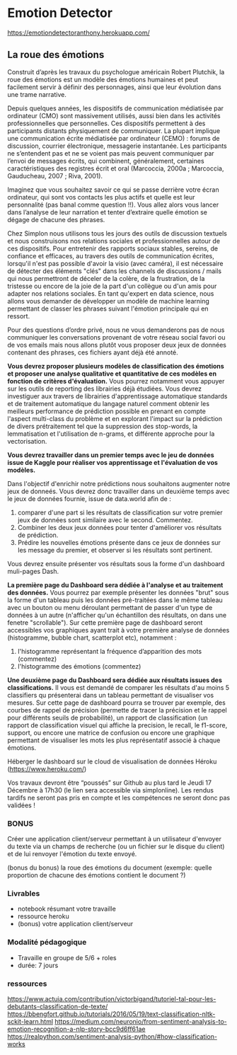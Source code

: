 # Emotion Detector

https://emotiondetectoranthony.herokuapp.com/

## La roue des émotions

Construit d’après les travaux du psychologue américain Robert Plutchik, la roue des émotions est un modèle des émotions humaines et peut facilement servir à définir des 
personnages, ainsi que leur évolution dans une trame narrative.

Depuis quelques années, les dispositifs de communication médiatisée par ordinateur (CMO) sont massivement utilisés, aussi bien dans les activités professionnelles que 
personnelles. Ces dispositifs permettent à des participants distants physiquement de communiquer. La plupart implique une communication écrite médiatisée par ordinateur (CEMO) : 
forums de discussion, courrier électronique, messagerie instantanée. Les participants ne s’entendent pas et ne se voient pas mais peuvent communiquer par l’envoi de messages 
écrits, qui combinent, généralement, certaines caractéristiques des registres écrit et oral (Marcoccia, 2000a ; Marcoccia, Gauducheau, 2007 ; Riva, 2001).

Imaginez que vous souhaitez savoir ce qui se passe derrière votre écran ordinateur, qui sont vos contacts les plus actifs et quelle est leur personnalité (pas banal comme 
question !!). Vous allez alors vous lancer dans l’analyse de leur narration et tenter d’extraire quelle émotion se dégage de chacune des phrases.

Chez Simplon nous utilisons tous les jours des outils de discussion textuels et nous construisons nos relations sociales et professionnelles autour de ces dispositifs. 
Pour entretenir des rapports sociaux stables, sereins, de confiance et efficaces, au travers des outils de communication écrites, lorsqu'il n'est pas possible d'avoir la visio 
(avec caméra), il est nécessaire de détecter des éléments "clés" dans les channels de discussions / mails qui nous permettront de déceler de la colère, de la frustration, de la 
tristesse ou encore de la joie de la part d'un collègue ou d'un amis pour adapter nos relations sociales. En tant qu'expert en data science, nous allons vous demander de 
développer un modèle de machine learning permettant de classer les phrases suivant l'émotion principale qui en ressort.

Pour des questions d’ordre privé, nous ne vous demanderons pas de nous communiquer les conversations provenant de votre réseau social favori ou de vos emails mais nous allons 
plutôt vous proposer deux jeux de données contenant des phrases, ces fichiers ayant déjà été annoté.

**Vous devrez proposer plusieurs modèles de classification des émotions et proposer une analyse qualitative et quantitative de ces modèles en fonction de critères d'évaluation.** 
Vous pourrez notamment vous appuyer sur les outils de reporting des librairies déjà étudiées. Vous devrez investiguer aux travers de librairies d'apprentissage automatique 
standards et de traitement automatique du langage naturel comment obtenir les meilleurs performance de prédiction possible en prenant en compte l'aspect multi-class du problème 
et en explorant l'impact sur la prédiction de divers prétraitement tel que la suppression des stop-words, la lemmatisation et l'utilisation de n-grams, et différente approche 
pour la vectorisation.

**Vous devrez travailler dans un premier temps avec le jeu de données issue de Kaggle pour réaliser vos apprentissage et l'évaluation de vos modèles.**

Dans l'objectif d'enrichir notre prédictions nous souhaitons augmenter notre jeux de donneés. Vous devrez donc travailler dans un deuxième temps avec le jeux de données fournie, 
issue de data.world afin de :
  1. comparer d'une part si les résultats de classification sur votre premier jeux de données sont similaire avec le second. Commentez.
  2. Combiner les deux jeux données pour tenter d'améliorer vos résultats de prédiction.
  3. Prédire les nouvelles émotions présente dans ce jeux de données sur les message du premier, et observer si les résultats sont pertinent.

Vous devrez ensuite présenter vos résultats sous la forme d'un dashboard muli-pages Dash. 

**La première page du Dashboard sera dédiée à l'analyse et au traitement des données.**
Vous pourrez par exemple présenter les données "brut" sous la forme d'un tableau puis les données pré-traitées dans le même tableau avec un bouton ou menu déroulant permettant 
de passer d'un type de données à un autre (n'afficher qu'un échantillon des résultats, on dans une fenetre "scrollable"). Sur cette première page de dashboard seront accessibles 
vos graphiques ayant trait à votre première analyse de données (histogramme, bubble chart, scatterplot etc), notamment :
  1. l'histogramme représentant la fréquence d’apparition des mots (commentez)
  2. l'histogramme des émotions (commentez)

**Une deuxième page du Dashboard sera dédiée aux résultats issues des classifications.** Il vous est demandé de comparer les résultats d'au moins 5 classifiers qu présenterai 
dans un tableau permettant de visualiser vos mesures. Sur cette page de dashboard pourra se trouver par exemple, des courbes de rappel de précision (permette de tracer la 
précision et le rappel pour différents seuils de probabilité), un rapport de classification (un rapport de classification visuel qui affiche la precision, le recall, 
le f1-score, support, ou encore une matrice de confusion ou encore une graphique permettant de visualiser les mots les plus représentatif associé à chaque émotions.

Héberger le dashboard sur le cloud de visualisation de données Héroku (https://www.heroku.com/)

Vos travaux devront être “poussés” sur Github au plus tard le Jeudi 17 Décembre à 17h30 (le lien sera accessible via simplonline). Les rendus tardifs ne seront pas pris en 
compte et les compétences ne seront donc pas validées !

### BONUS

Créer une application client/serveur permettant à un utilisateur d'envoyer du texte via un champs de recherche (ou un fichier sur le disque du client) et de lui renvoyer 
l'émotion du texte envoyé.

(bonus du bonus) la roue des émotions du document (exemple: quelle proportion de chacune des émotions contient le document ?)

### Livrables

* notebook résumant votre travaille
* ressource heroku
* (bonus) votre application client/serveur

### Modalité pédagogique

* Travaille en groupe de 5/6 + roles
* durée: 7 jours

### ressources
https://www.actuia.com/contribution/victorbigand/tutoriel-tal-pour-les-debutants-classification-de-texte/
https://bbengfort.github.io/tutorials/2016/05/19/text-classification-nltk-sckit-learn.html
https://medium.com/neuronio/from-sentiment-analysis-to-emotion-recognition-a-nlp-story-bcc9d6ff61ae
https://realpython.com/sentiment-analysis-python/#how-classification-works
